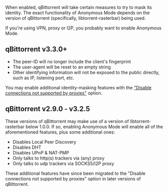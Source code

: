 When enabled, qBittorrent will take certain measures to try to mask its identity. The exact functionality of Anonymous Mode depends on the version of qBittorrent (specifically, libtorrent-rasterbar) being used.

If you're using VPN, proxy or I2P, you probably want to enable Anonymous Mode.

## qBittorrent v3.3.0+

* The peer-ID will no longer include the client's fingerprint
* The user-agent will be reset to an empty string
* Other identifying information will not be exposed to the public directly, such as IP, listening port, etc.

You may enable additional identity-masking features with the ["Disable connections not supported by proxies"](Disable-connections-not-supported-by-proxies) option.

## qBittorrent v2.9.0 - v3.2.5

These versions of qBittorrent may make use of a version of libtorrent-rasterbar below 1.0.0. If so, enabling Anonymous Mode will enable all of the aforementioned features, plus some additional ones:

* Disables Local Peer Discovery
* Disables DHT
* Disables UPnP & NAT-PMP
* Only talks to http(s) trackers via (any) proxy
* Only talks to udp trackers via SOCKS5/I2P proxy

These additional features have since been migrated to the "Disable connections not supported by proxies" option in later versions of qBittorrent.
